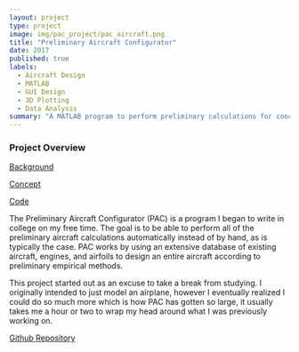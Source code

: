 ```yaml
---
layout: project
type: project
image: img/pac_project/pac_aircraft.png
title: "Preliminary Aircraft Configurator"
date: 2017
published: true
labels:
  - Aircraft Design
  - MATLAB
  - GUI Design
  - 3D Plotting
  - Data Analysis
summary: "A MATLAB program to perform preliminary calculations for conceptual designs."
---
```


<h3>Project Overview</h3>

<a href="pac_background.html">Background</a>

<a href="pac_concept.html">Concept</a>

<a href="pac_code.html">Code</a>

The Preliminary Aircraft Configurator (PAC) is a program I began to write in college on my free time. The goal is to be able to perform all of the preliminary aircraft calculations automatically instead of by hand, as is typically the case. PAC works by using an extensive database of existing aircraft, engines, and airfoils to design an entire aircraft according to preliminary empirical methods.

This project started out as an excuse to take a break from studying. I originally intended to just model an airplane, however I eventually realized I could do so much more which is how PAC has gotten so large, it usually takes me a hour or two to wrap my head around what I was previously working on.

<a href="https://github.com/markdmillerjr/PAC-Project" class="btn btn-outline-dark">Github Repository</a>